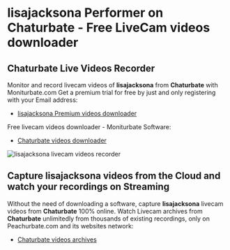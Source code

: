 # lisajacksona Performer on Chaturbate - Free LiveCam videos downloader

## Chaturbate Live Videos Recorder

Monitor and record livecam videos of **lisajacksona** from **Chaturbate** with Moniturbate.com
Get a premium trial for free by just and only registering with your Email address:
* [lisajacksona Premium videos downloader](https://moniturbate.com/request-demo-licence-key.html)

Free livecam videos downloader - Moniturbate Software:
* [Chaturbate videos downloader](https://moniturbate.com/moniturbate-download-software.html)

![lisajacksona livecam videos recorder](https://peachurnet.com/templates/moniturbate-software.png)


## Capture lisajacksona videos from the Cloud and watch your recordings on Streaming

Without the need of downloading a software, capture **lisajacksona** livecam videos from **Chaturbate** 100% online.
Watch Livecam archives from **Chaturbate** unlimitedly from thousands of existing recordings, only on Peachurbate.com and its websites network:
* [Chaturbate videos archives](https://peachurnet.com/)